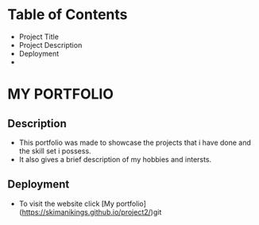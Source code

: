 # Table of Contents

* Project Title
* Project Description
* Deployment
* 


# MY PORTFOLIO

## Description

- This portfolio was made to showcase the projects that i have done and the skill set i possess.
- It also gives a brief description of my hobbies and intersts.

## Deployment

- To visit the website click [My portfolio] (https://skimanikings.github.io/project2/)git 

## 
